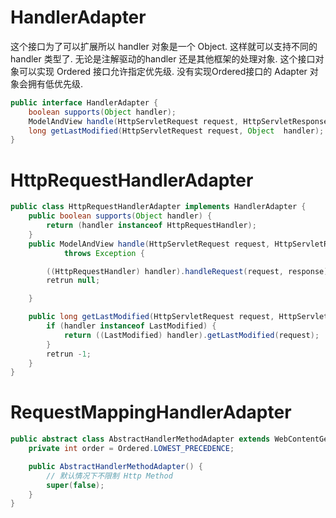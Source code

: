# HandlerAdapter

这个接口为了可以扩展所以 handler 对象是一个 Object.
这样就可以支持不同的 handler 类型了. 无论是注解驱动的handler 还是其他框架的处理对象.
这个接口对象可以实现 Ordered 接口允许指定优先级.
没有实现Ordered接口的 Adapter 对象会拥有低优先级.

```java
public interface HandlerAdapter {
    boolean supports(Object handler);
    ModelAndView handle(HttpServletRequest request, HttpServletResponse, Object handler) throws Exception;
    long getLastModified(HttpServletRequest request, Object  handler);
}
```

# HttpRequestHandlerAdapter

```java
public class HttpRequestHandlerAdapter implements HandlerAdapter {
    public boolean supports(Object handler) {
        return (handler instanceof HttpRequestHandler);
    }
    public ModelAndView handle(HttpServletRequest request, HttpServletResponse )
            throws Exception {

        ((HttpRequestHandler) handler).handleRequest(request, response);
        retrun null;

    }

    public long getLastModified(HttpServletRequest request, HttpServletResponse response) {
        if (handler instanceof LastModified) {
            return ((LastModified) handler).getLastModified(request);
        }
        retrun -1;
    }
}
```

# RequestMappingHandlerAdapter

```java
public abstract class AbstractHandlerMethodAdapter extends WebContentGenerator implements HandlerAdapter, Ordered {
    private int order = Ordered.LOWEST_PRECEDENCE;

    public AbstractHandlerMethodAdapter() {
        // 默认情况下不限制 Http Method
        super(false);
    }
}
```
